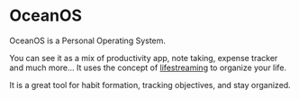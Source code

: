 # OceanOS

OceanOS is a Personal Operating System.

You can see it as a mix of productivity app, note taking, expense tracker and much more...
It uses the concept of [lifestreaming](https://en.wikipedia.org/wiki/Lifestreaming) to organize your life.

It is a great tool for habit formation, tracking objectives, and stay organized.
